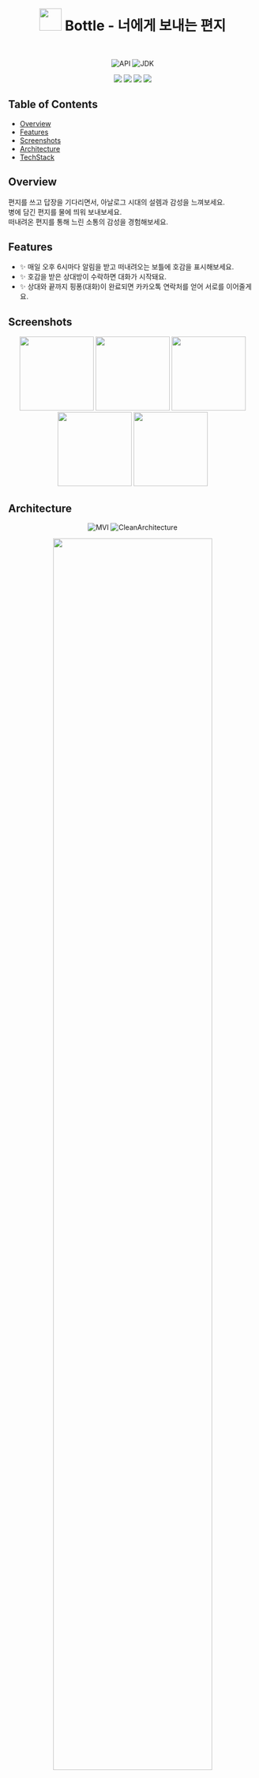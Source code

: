 <h1 align="center">
  <img src="https://github.com/user-attachments/assets/fd8f6775-40ca-487b-911a-1ba7d010d7bc" width=45/>
  Bottle - 너에게 보내는 편지
</h1></br>

<p div align="center">
  <img alt="API" src="https://img.shields.io/badge/API-28%2B-brightgreen.svg?style=flat"/>
  <img alt="JDK" src="https://img.shields.io/badge/JDK-17-brightgreen.svg?style=flat"/>
</p>

<p div align="center">
  <img src="https://img.shields.io/badge/KOTLIN | 2.0.0-7F52FF?style=flat&logo=Kotlin&logoColor=white"/>
  <img src="https://img.shields.io/badge/AGP | 8.3.2 -3DDC84?style=flat&logo=Android&logoColor=white"/>
  <img src="https://img.shields.io/badge/Jetpack Compose | 2024.06.00 -4285F4?style=flat&logo=jetpackcompose&logoColor=white"/>
  <img src="https://img.shields.io/badge/Android Studio Koala | 2024.1.1 -3DDC84?style=flat&logo=androidstudio&logoColor=white"/>
</div><br>

## Table of Contents
- [Overview](#overview)
- [Features](#features)
- [Screenshots](#screenshots)
- [Architecture](#architecture)
- [TechStack](#techstack)

## Overview

편지를 쓰고 답장을 기다리면서, 아날로그 시대의 설렘과 감성을 느껴보세요.<br>
병에 담긴 편지를 물에 띄워 보내보세요.<br>
떠내려온 편지를 통해 느린 소통의 감성을 경험해보세요.

## Features
- ✨ 매일 오후 6시마다 알림을 받고 떠내려오는 보틀에 호감을 표시해보세요.
- ✨ 호감을 받은 상대방이 수락하면 대화가 시작돼요.
- ✨ 상대와 끝까지 핑퐁(대화)이 완료되면 카카오톡 연락처를 얻어 서로를 이어줄게요.  

## Screenshots

<div align="center">
  <img src="https://github.com/user-attachments/assets/e6a19b06-1b32-4316-a294-3f95c7179a2d" width=150/>
  <img src="https://github.com/user-attachments/assets/8e164a4e-bf38-4dde-95ec-8e543e0453b7" width=150/>
  <img src="https://github.com/user-attachments/assets/ee9481f9-90a0-4583-9a05-9f06d4d6a2d2" width=150/>
  <img src="https://github.com/user-attachments/assets/f76cfb49-86c6-4322-91c8-bf89514c5a54" width=150/>
  <img src="https://github.com/user-attachments/assets/dde9480c-ec1d-4b9b-a32e-1bdc53a15e08" width=150/>
</div>

## Architecture

<p div align="center">
  <img alt="MVI" src="https://img.shields.io/badge/Design Pattern-MVI-brightgreen.svg?style=flat"/>
  <img alt="CleanArchitecture" src="https://img.shields.io/badge/Architecture-CleanArchitecture + Multi Module-brightgreen.svg?style=flat"/>
</p>

<div align="center">
  <img src="https://github.com/user-attachments/assets/f6483b15-294a-4646-982f-724595ab678b" width =80%/>
</div>

## TechStack

- **Language**: Kotlin
- **UI**: Jetpack-Compose / WebView
- **Build Tool**: Gradle-Kts
- **Dependency Injection**: Hilt
- **Networking**: Retrofit / OkHttp
- **Database**: Proto-Datastore
- **Async**: Coroutines
- **Debugging Tool**: Firebase
- **Others**: Coil / Cloudy / Kakao-Sdk / FCM

## Contact & Contributor

<div align="center">
  <table>
    <tr>
      <td align="center">
        <a href="https://github.com/ham2174">
          <img src="https://github.com/Nexters/Funch-AOS/assets/54674781/388e8bd4-3e86-4369-95ce-9956b18c70b5" width="150">
        </a>
      </td>
      <td align="center">
        <a href="https://github.com/injoon2019">
          <img src="https://avatars.githubusercontent.com/u/46641538?v=4" width="150">
        </a>
      </td>
    </tr>
    <tr>
      <td align="center">
        <p align="center"><a href="https://github.com/ham2174">함건형</a></p>
      </td>
      <td align="center">
        <p align="center"><a href="https://github.com/injoon2019">손인준</a></p>
      </td>
    </tr>
    <tr>
      <td align="center">
        <p><a href="mailto:ham121985@gmail.com">ham121985@gmail.com</a></p>
      </td>
      <td align="center">
        <p><a href="mailto:injoon486@gmail.com">injoon486@gmail.com</a></p>
      </td>
    </tr>
  </table>
</div>


